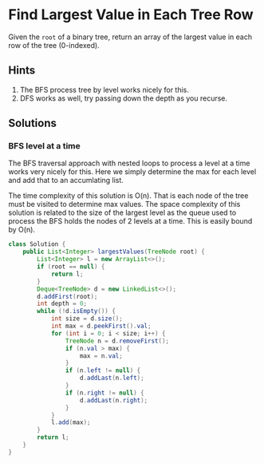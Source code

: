 # Find Largest Value in Each Tree Row

Given the `root` of a binary tree, return an array of the largest value in each
row of the tree (0-indexed).

## Hints

1. The BFS process tree by level works nicely for this.
1. DFS works as well, try passing down the depth as you recurse.

## Solutions

### BFS level at a time

The BFS traversal approach with nested loops to process a level at a time works
very nicely for this. Here we simply determine the max for each level and add
that to an accumlating list.

The time complexity of this solution is O(n). That is each node of the tree must
be visited to determine max values. The space complexity of this solution is
related to the size of the largest level as the queue used to process the BFS
holds the nodes of 2 levels at a time. This is easily bound by O(n).

```java
class Solution {
    public List<Integer> largestValues(TreeNode root) {
        List<Integer> l = new ArrayList<>();
        if (root == null) {
            return l;
        }
        Deque<TreeNode> d = new LinkedList<>();
        d.addFirst(root);
        int depth = 0;
        while (!d.isEmpty()) {
            int size = d.size();
            int max = d.peekFirst().val;
            for (int i = 0; i < size; i++) {
                TreeNode n = d.removeFirst();
                if (n.val > max) {
                    max = n.val;
                }
                if (n.left != null) {
                    d.addLast(n.left);
                }
                if (n.right != null) {
                    d.addLast(n.right);
                }
            }
            l.add(max);
        }
        return l;
    }
}
```
